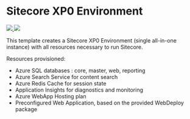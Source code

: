 # Sitecore XP0 Environment

<a href="https://portal.azure.com/#create/Microsoft.Template/uri/https%3A%2F%2Fraw.githubusercontent.com%2FSitecore%2Fsitecore-azure-quickstart-templates%2Fmaster%2Fxp0%2Fazuredeploy.json%3Ftoken=AVW1UsNp5u63Lh0mx7MveORnAdMtxRygks5YL9ZcwA%3D%3D" target="_blank">
    <img src="http://azuredeploy.net/deploybutton.png"/>
</a>
<a href="http://armviz.io/#/?load=https%3A%2F%2Fraw.githubusercontent.com%2FSitecore%2Fsitecore-azure-quickstart-templates%2Fmaster%2Fxp0%2Fazuredeploy.json%3Ftoken=AVW1UsNp5u63Lh0mx7MveORnAdMtxRygks5YL9ZcwA%3D%3D" target="_blank">
    <img src="http://armviz.io/visualizebutton.png"/>
</a>

This template creates a Sitecore XP0 Environment (single all-in-one instance) with all resources necessary to run Sitecore.

Resources provisioned:
 
  * Azure SQL databases : core, master, web, reporting
  * Azure Search Service for content search
  * Azure Redis Cache for session state
  * Application Insights for diagnostics and monitoring
  * Azure WebApp Hosting plan
  * Preconfigured Web Application, based on the provided WebDeploy package

